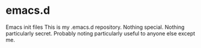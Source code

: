 emacs.d
=======

Emacs init files  This is my .emacs.d repository. Nothing special. Nothing particularly secret. Probably noting particularly useful to anyone else except me.
